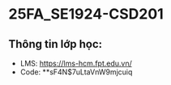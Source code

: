# 25FA_SE1924-CSD201

## Thông tin lớp học:

* LMS: https://lms-hcm.fpt.edu.vn/
* Code: **sF4N$7uLtaVnW9mjcuiq